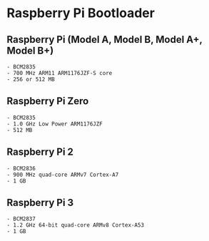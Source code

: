 Raspberry Pi Bootloader
=======================

Raspberry Pi (Model A, Model B, Model A+, Model B+)
---------------------------------------------------
    - BCM2835
    - 700 MHz ARM11 ARM1176JZF-S core
    - 256 or 512 MB

Raspberry Pi Zero
-----------------
    - BCM2835
    - 1.0 GHz Low Power ARM1176JZF
    - 512 MB


Raspberry Pi 2
--------------
    - BCM2836
    - 900 MHz quad-core ARMv7 Cortex-A7
    - 1 GB

Raspberry Pi 3
--------------
    - BCM2837
    - 1.2 GHz 64-bit quad-core ARMv8 Cortex-A53
    - 1 GB
